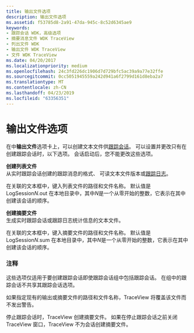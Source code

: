 ```yaml
---
title: 输出文件选项
description: 输出文件选项
ms.assetid: f53785d8-2a91-47da-945c-8c52d6345ae9
keywords:
- 跟踪会话 WDK，高级选项
- 摘要消息文件 WDK TraceView
- 列出文件 WDK
- 输出文件 WDK TraceView
- 文件 WDK TraceView
ms.date: 04/20/2017
ms.localizationpriority: medium
ms.openlocfilehash: 24c3fd226dc1906d7d729bfc5ac39a9a77e32ffe
ms.sourcegitcommit: 0cc5051945559a242d941a6f2799d161d8eba2a7
ms.translationtype: MT
ms.contentlocale: zh-CN
ms.lasthandoff: 04/23/2019
ms.locfileid: "63356351"
---
```

# <a name="output-file-options"></a>输出文件选项


在中**输出文件**选项卡上，可以创建文本文件供[跟踪会话](trace-session.md)。 可以设置并更改只有在创建跟踪会话时，以下选项。 会话启动后，您不能更改这些选项。

<span id="Create_Listing_File"></span><span id="create_listing_file"></span><span id="CREATE_LISTING_FILE"></span>**创建列表文件**  
从实时跟踪会话创建的跟踪消息的格式、 可读文本文件版本或[跟踪日志](trace-log.md)。

在关联的文本框中，键入列表文件的路径和文件名称。 默认值是 LogSession*N*.out 在本地目录中，其中*N*是一个从零开始的整数，它表示在其中创建该会话的顺序。

<span id="Create_Summary_File"></span><span id="create_summary_file"></span><span id="CREATE_SUMMARY_FILE"></span>**创建摘要文件**  
生成实时跟踪会话或跟踪日志统计信息的文本文件。

在关联的文本框中，键入摘要文件的路径和文件名称。 默认值是 LogSession*N*.sum 在本地目录中，其中*N*是一个从零开始的整数，它表示在其中创建该会话的顺序。

### <a name="span-idcommentsspanspan-idcommentsspancomments"></a><span id="comments"></span><span id="COMMENTS"></span>注释

这些选项仅适用于要创建跟踪会话即使跟踪会话组中包括跟踪会话。 在组中的跟踪会话不共享其跟踪会话选项。

如果指定现有的输出或摘要文件的路径和文件名称，TraceView 将覆盖该文件而不发出警告。

停止跟踪会话时，TraceView 创建摘要文件。 如果在停止跟踪会话之前关闭 TraceView 窗口，TraceView 不为会话创建摘要文件。

 

 





